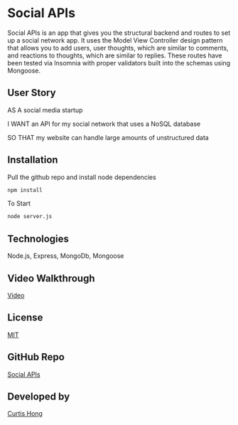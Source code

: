 # Social APIs

Social APIs is an app that gives you the structural backend and routes to set up a social network app. It uses the Model View Controller design pattern that allows you to add users, user thoughts, which are similar to comments, and reactions to thoughts, which are similar to replies. These routes have been tested via Insomnia with proper validators built into the schemas using Mongoose.

## User Story

AS A social media startup

I WANT an API for my social network that uses a NoSQL database

SO THAT my website can handle large amounts of unstructured data

## Installation

Pull the github repo and install node dependencies 

```bash
npm install 
```
To Start
```bash
node server.js
```

## Technologies

Node.js,
Express,
MongoDb,
Mongoose 

    
## Video Walkthrough
[Video](https://drive.google.com/file/d/1ZoCfUfPL8Y9o-V0dgMuGF-Ww79g5dN-b/view)

## License
[MIT](https://choosealicense.com/licenses/mit/)

## GitHub Repo
[Social APIs](https://github.com/NonchalantGarage/social-apis.git)

## Developed by
[Curtis Hong](https://github.com/nonchalantgarage)

